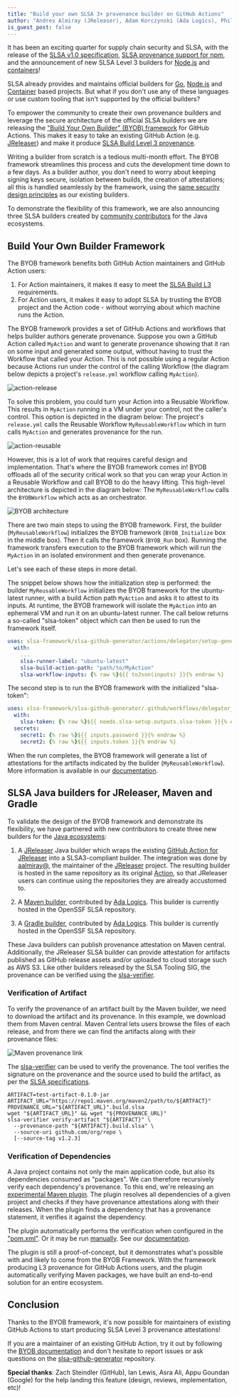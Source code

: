 ```yaml
---
title: "Build your own SLSA 3+ provenance builder on GitHub Actions"
author: "Andres Almiray (JReleaser), Adam Korczynski (Ada Logics), Philip Harrison (GitHub), Laurent Simon (Google)"
is_guest_post: false
---
```


It has been an exciting quarter for supply chain security and SLSA, with the release of the [SLSA v1.0 specification](2023-04-19-slsa-v1-final.md), [SLSA provenance support for npm](https://github.blog/2023-04-19-introducing-npm-package-provenance/), and the announcement of new SLSA Level 3 builders for [Node.js](2023-05-11-bringing-improved-supply-chain-security-to-the-nodejs-ecosystem.md) and [containers](2023-06-13-slsa-github-worfklows-container-based.md)!

SLSA already provides and maintains official builders for [Go](2022-06-20-slsa-github-workflows.md), [Node.js](2023-05-11-bringing-improved-supply-chain-security-to-the-nodejs-ecosystem.md) and [Container](2023-06-13-slsa-github-worfklows-container-based.md) based projects. But what if you don't use any of these languages or use custom tooling that isn't supported by the official builders?

To empower the community to create their own provenance builders and leverage the secure architecture of the official SLSA builders we are releasing the ["Build Your Own Builder" (BYOB) framework](https://github.com/slsa-framework/slsa-github-generator/tree/main#build-your-own-builder) for GitHub Actions. This makes it easy to take an existing GitHub Action (e.g. [JReleaser](https://jreleaser.org/)) and make it produce [SLSA Build Level 3 provenance](/spec/v1.0/requirements#provenance-generation).

Writing a builder from scratch is a tedious multi-month effort. The BYOB framework streamlines this process and cuts the development time down to a few days. As a builder author, you don't need to worry about keeping signing keys secure, isolation between builds, the creation of attestations; all this is handled seamlessly by the framework, using the [same security design principles](https://github.com/slsa-framework/slsa-github-generator/tree/main#specifications) as our existing builders.

To demonstrate the flexibility of this framework, we are also announcing three SLSA builders created by [community contributors](https://github.com/laurentsimon/slsa-github-generator/blob/feat/hof/README.md#builder-creation) for the Java ecosystems.

## Build Your Own Builder Framework

The BYOB framework benefits both GitHub Action maintainers and GitHub Action users:

1.  For Action maintainers, it makes it easy to meet the [SLSA Build L3](/spec/v1.0/levels#build-l3) requirements.
2.  For Action users, it makes it easy to adopt SLSA by trusting the BYOB project and the Action code - without worrying about which machine runs the Action.

The BYOB framework provides a set of GitHub Actions and workflows that helps builder authors generate provenance. Suppose you own a GitHub Action called `MyAction` and want to generate provenance showing that it ran on some input and generated some output, without having to trust the Workflow that called your Action. This is not possible using a regular Action because Actions run under the control of the calling Workflow (the diagram below depicts a project's `release.yml` workflow calling `MyAction`).

![action-release](https://github.com/slsa-framework/slsa/assets/64505099/367ecc46-28f6-4029-853e-161a028e6a35)

To solve this problem, you could turn your Action into a Reusable Workflow. This results in `MyAction` running in a VM under your control, not the caller's control. This option is depicted in the diagram below: The project's `release.yml` calls the Reusable Workflow `MyReusableWorkflow` which in turn calls `MyAction` and generates provenance for the run.

![action-reusable](https://github.com/slsa-framework/slsa/assets/64505099/a0603e5f-4ebb-4c93-8216-b63f22bcf08d)

However, this is a lot of work that requires careful design and implementation. That's where the BYOB framework comes in! BYOB offloads all of the security critical work so that you can wrap your Action in a Reusable Workflow and call BYOB to do the heavy lifting. This high-level architecture is depicted in the diagram below: The `MyReusableWorkflow` calls the `BYOBWorkflow` which acts as an orchestrator.

![BYOB architecture](https://github.com/slsa-framework/slsa/assets/64505099/9d0a8133-ae1a-4b43-b7a1-5090e263eb47)

There are two main steps to using the BYOB framework. First, the builder (`MyReusableWorkflow`) initializes the BYOB framework (`BYOB_Initialize` box in the middle box). Then it calls the framework (`BYOB_Run` box). Running the framework transfers execution to the BYOB framework which will run the `MyAction` in an isolated environment and then generate provenance.

Let's see each of these steps in more detail.

The snippet below shows how the initialization step is performed: the builder `MyReusableWorkflow` initializes the BYOB framework for the ubuntu-latest runner, with a build Action path `MyAction` and asks it to attest to its inputs. At runtime, the BYOB framework will isolate the `MyAction` into an ephemeral VM and run it on an ubuntu-latest runner. The call below returns a so-called "slsa-token" object which can then be used to run the framework itself.

```yaml
uses: slsa-framework/slsa-github-generator/actions/delegator/setup-generic@v1.8.0
  with:
    ...
    slsa-runner-label: "ubuntu-latest"
    slsa-build-action-path: "path/to/MyAction"
    slsa-workflow-inputs: {% raw %}${{ toJson(inputs) }}{% endraw %}
```

The second step is to run the BYOB framework with the initialized "slsa-token":

```yaml
uses: slsa-framework/slsa-github-generator/.github/workflows/delegator_generic_slsa3.yml@v1.8.0
  with:
    slsa-token: {% raw %}${{ needs.slsa-setup.outputs.slsa-token }}{% endraw %}
  secrets:
    secret1: {% raw %}${{ inputs.password }}{% endraw %}
    secret2: {% raw %}${{ inputs.token }}{% endraw %}
```

When the run completes, the BYOB framework will generate a list of attestations for the artifacts indicated by the builder (`MyReusableWorkflow`). More information is available in our [documentation](https://github.com/slsa-framework/slsa-github-generator/blob/main/BYOB.md#generation-of-metadata-layout-file).

## SLSA Java builders for JReleaser, Maven and Gradle

To validate the design of the BYOB framework and demonstrate its flexibility, we have partnered with new contributors to create three new builders for the [Java ecosystems](https://github.com/slsa-framework/slsa-github-generator/blob/main/README.md#builder-creation):

1.  A [JReleaser](https://github.com/jreleaser/release-action/tree/java#slsa-builder) Java builder which wraps the existing [GitHub Action for JReleaser](https://github.com/jreleaser/release-action) into a SLSA3-compliant builder. The integration was done by [aalmiray@](https://github.com/aalmiray), the maintainer of the [JReleaser](https://jreleaser.org) project. The resulting builder is hosted in the same repository as its original [Action](https://github.com/jreleaser/release-action/blob/java/.github/workflows/builder_slsa3.yml), so that JReleaser users can continue using the repositories they are already accustomed to.

2.  A [Maven builder](https://github.com/slsa-framework/slsa-github-generator/tree/main/internal/builders/maven#readme), contributed by [Ada Logics](https://adalogics.com). This builder is currently hosted in the OpenSSF SLSA repository.

3.  A [Gradle builder](https://github.com/slsa-framework/slsa-github-generator/tree/main/internal/builders/gradle#readme), contributed by [Ada Logics](https://adalogics.com). This builder is currently hosted in the OpenSSF SLSA repository.

These Java builders can publish provenance attestation on Maven central. Additionally, the JReleaser SLSA builder can provide attestation for artifacts published as GitHub release assets and/or uploaded to cloud storage such as AWS S3. Like other builders released by the SLSA Tooling SIG, the provenance can be verified using the [slsa-verifier](https://github.com/slsa-framework/slsa-verifier).

### Verification of Artifact

To verify the provenance of an artifact built by the Maven builder, we need to download the artifact and its provenance. In this example, we download them from Maven central. Maven Central lets users browse the files of each release, and from there we can find the artifacts along with their provenance files:

![Maven provenance link](https://github.com/slsa-framework/slsa/assets/64505099/562a945d-df51-4473-9eac-a297779536be)

The [slsa-verifier](https://github.com/slsa-framework/slsa-verifier) can be used to verify the provenance. The tool verifies the signature on the provenance and the source used to build the artifact, as per the [SLSA specifications](/spec/v1.0/verifying-artifacts).

```shell
ARTIFACT=test-artifact-0.1.0-jar
ARTIFACT_URL="https://repo1.maven.org/maven2/path/to/${ARTFACT}"
PROVENANCE_URL="${ARTIFACT_URL}".build.slsa
wget "${ARTIFACT_URL}" && wget "${PROVENANCE_URL}"
slsa-verifier verify-artifact "${ARTIFACT}" \
  --provenance-path "${ARTIFACT}.build.slsa" \
  --source-uri github.com/org/repo \
  [--source-tag v1.2.3]
```

### Verification of Dependencies

A Java project contains not only the main application code, but also its dependencies consumed as "packages". We can therefore recursively verify each dependency's provenance. To this end, we're releasing an [experimental Maven plugin](https://github.com/slsa-framework/slsa-verifier/tree/main/experimental/maven-plugin). The plugin resolves all dependencies of a given project and checks if they have provenance attestations along with their releases. When the plugin finds a dependency that has a provenance statement, it verifies it against the dependency.

The plugin automatically performs the verification when configured in the ["pom.xml"](https://github.com/slsa-framework/slsa-verifier/tree/main/experimental/maven-plugin#integrating-it-into-your-maven-build-cycle). Or it may be run [manually](https://github.com/slsa-framework/slsa-verifier/tree/main/experimental/maven-plugin#using-the-maven-verification-plugin). See our [documentation](https://github.com/slsa-framework/slsa-verifier/tree/main/experimental/maven-plugin).

The plugin is still a proof-of-concept, but it demonstrates what's possible with and likely to come from the BYOB Framework. With the framework producing L3 provenance for GitHub Actions users, and the plugin automatically verifying Maven packages, we have built an end-to-end solution for an entire ecosystem.

## Conclusion

Thanks to the BYOB framework, it's now possible for maintainers of existing GitHub Actions to start producing SLSA Level 3 provenance attestations!

If you are a maintainer of an existing GitHub Action, try it out by following the [BYOB documentation](https://github.com/slsa-framework/slsa-github-generator/tree/main#build-your-own-builder) and don't hesitate to report issues or ask questions on the [slsa-github-generator](https://github.com/slsa-framework/slsa-github-generator/issues) repository.

**Special thanks**: Zach Steindler (GitHub), Ian Lewis, Asra Ali, Appu Goundan (Google) for the help landing this feature (design, reviews, implementation, etc)!
